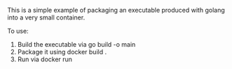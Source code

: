 This is a simple example of packaging an executable produced with
golang into a very small container.

To use:

1. Build the executable via go build -o main
2. Package it using docker build .
3. Run via docker run


